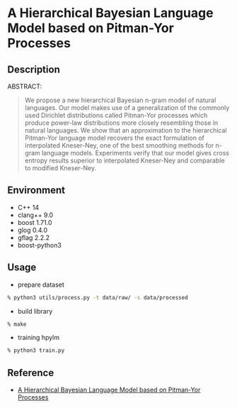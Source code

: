 # A Hierarchical Bayesian Language Model based on Pitman-Yor Processes

## Description

ABSTRACT:

> We propose a new hierarchical Bayesian n-gram model of natural languages. Our model makes use of a generalization of the commonly used Dirichlet distributions called Pitman-Yor processes which produce power-law distributions more closely resembling those in natural languages. We show that an approximation to the hierarchical Pitman-Yor language model recovers the exact formulation of interpolated Kneser-Ney, one of the best smoothing methods for n-gram language models. Experiments verify that our model gives cross entropy results superior to interpolated Kneser-Ney and comparable to modified Kneser-Ney.

## Environment

- C++ 14
- clang++ 9.0
- boost 1.71.0
- glog 0.4.0
- gflag 2.2.2
- boost-python3

## Usage

- prepare dataset

```zsh
% python3 utils/process.py -t data/raw/ -s data/processed
```

- build library

```zsh
% make
```

- training hpylm

```zsh
% python3 train.py
```

## Reference

- [A Hierarchical Bayesian Language Model based on Pitman-Yor Processes](http://www.gatsby.ucl.ac.uk/~ywteh/research/compling/acl2006.pdf)
